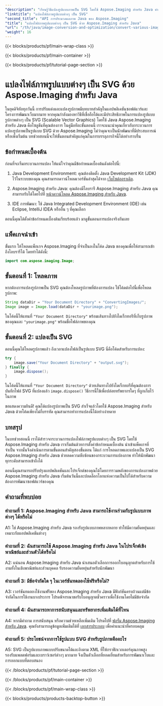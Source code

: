 ```yaml
---
"description": "เรียนรู้วิธีแปลงรูปแบบภาพเป็น SVG โดยใช้ Aspose.Imaging สำหรับ Java คำแนะนำทีละขั้นตอนสำหรับนักพัฒนา"
"linktitle": "แปลงไฟล์ภาพรูปแบบต่างๆ เป็น SVG"
"second_title": "API การประมวลผลภาพ Java ของ Aspose.Imaging"
"title": "แปลงไฟล์ภาพรูปแบบต่างๆ เป็น SVG ด้วย Aspose.Imaging สำหรับ Java"
"url": "/th/java/image-conversion-and-optimization/convert-various-image-formats-to-svg/"
"weight": 16
---
```


{{< blocks/products/pf/main-wrap-class >}}

{{< blocks/products/pf/main-container >}}

{{< blocks/products/pf/tutorial-page-section >}}

# แปลงไฟล์ภาพรูปแบบต่างๆ เป็น SVG ด้วย Aspose.Imaging สำหรับ Java

ในยุคดิจิทัลทุกวันนี้ การปรับแต่งและแปลงรูปภาพมีบทบาทสำคัญในแอปพลิเคชันซอฟต์แวร์และโครงการพัฒนาเว็บมากมาย หากคุณกำลังมองหาวิธีที่เชื่อถือได้และมีประสิทธิภาพในการแปลงรูปแบบรูปภาพต่างๆ เป็น SVG (Scalable Vector Graphics) โดยใช้ Java Aspose.Imaging สำหรับ Java คือโซลูชันที่คุณต้องการ ในคู่มือทีละขั้นตอนนี้ เราจะแนะนำคุณเกี่ยวกับกระบวนการแปลงรูปภาพเป็นรูปแบบ SVG ด้วย Aspose.Imaging ไม่ว่าคุณจะเป็นนักพัฒนาที่มีประสบการณ์หรือเพิ่งเริ่มต้น บทช่วยสอนนี้จะให้ขั้นตอนสำคัญแก่คุณในการบรรลุภารกิจนี้ได้อย่างราบรื่น

## ข้อกำหนดเบื้องต้น

ก่อนที่จะเริ่มกระบวนการแปลง ให้แน่ใจว่าคุณมีข้อกำหนดเบื้องต้นดังต่อไปนี้:

1. Java Development Environment: คุณต้องติดตั้ง Java Development Kit (JDK) ไว้ในระบบของคุณ คุณสามารถดาวน์โหลดเวอร์ชันล่าสุดได้จาก [เว็บไซต์ออราเคิล](https://www-oracle.com/java/technologies/javase-downloads).

2. Aspose.Imaging สำหรับ Java: คุณต้องมีไลบรารี Aspose.Imaging สำหรับ Java คุณสามารถรับได้โดยไปที่ [หน้าดาวน์โหลด Aspose.Imaging สำหรับ Java](https://releases-aspose.com/imaging/java/).

3. IDE การพัฒนา: ใช้ Java Integrated Development Environment (IDE) เช่น Eclipse, IntelliJ IDEA หรืออื่น ๆ ที่คุณเลือก

ตอนนี้คุณได้ตั้งค่าข้อกำหนดเบื้องต้นเรียบร้อยแล้ว มาดูขั้นตอนการแปลงจริงกันเลย

## แพ็คเกจนำเข้า

ขั้นแรก ให้โหลดแพ็กเกจ Aspose.Imaging ที่จำเป็นลงในโค้ด Java ของคุณเพื่อให้สามารถเข้าถึงไลบรารีได้ โดยทำได้ดังนี้:

```java
import com.aspose.imaging.Image;
```

## ขั้นตอนที่ 1: โหลดภาพ

หากต้องการแปลงรูปภาพเป็น SVG คุณต้องโหลดรูปภาพที่ต้องการแปลง ใช้โค้ดต่อไปนี้เพื่อโหลดรูปภาพ:

```java
String dataDir = "Your Document Directory" + "ConvertingImages/";
Image image = Image.load(dataDir + "yourimage.png");
```

ในโค้ดนี้ให้แทนที่ `"Your Document Directory"` พร้อมเส้นทางไปยังไดเร็กทอรีที่เก็บรูปภาพของคุณและ `"yourimage.png"` พร้อมชื่อไฟล์ภาพของคุณ

## ขั้นตอนที่ 2: แปลงเป็น SVG

ตอนนี้คุณได้โหลดรูปภาพแล้ว ถึงเวลาแปลงไฟล์เป็นรูปแบบ SVG นี่คือโค้ดสำหรับการแปลง:

```java
try {
    image.save("Your Document Directory" + "output.svg");
} finally {
    image.dispose();
}
```

ในโค้ดนี้ให้แทนที่ `"Your Document Directory"` ด้วยเส้นทางไปยังไดเร็กทอรีที่คุณต้องการบันทึกไฟล์ SVG ที่แปลงแล้ว `image.dispose()` วิธีการนี้ใช้เพื่อปล่อยทรัพยากรใดๆ ที่ถูกเก็บไว้ในภาพ

ขอแสดงความยินดี! คุณได้แปลงรูปภาพเป็น SVG สำเร็จแล้วโดยใช้ Aspose.Imaging สำหรับ Java ด้วยโค้ดเพียงไม่กี่บรรทัด คุณสามารถทำการแปลงนี้ได้อย่างง่ายดาย

## บทสรุป

ในบทช่วยสอนนี้ เราได้สำรวจกระบวนการแปลงไฟล์ภาพรูปแบบต่างๆ เป็น SVG โดยใช้ Aspose.Imaging สำหรับ Java เราเริ่มต้นด้วยการตั้งค่าข้อกำหนดเบื้องต้น นำเข้าแพ็คเกจที่จำเป็น จากนั้นจึงดำเนินการตามขั้นตอนสำคัญสองขั้นตอน ได้แก่ การโหลดภาพและแปลงเป็น SVG Aspose.Imaging สำหรับ Java ช่วยลดความซับซ้อนของกระบวนการแปลงภาพ ทำให้นักพัฒนาทุกระดับสามารถเข้าถึงได้

ตอนนี้คุณสามารถปรับปรุงแอปพลิเคชันและโปรเจ็กต์ของคุณได้โดยการรวมพลังของการแปลงภาพด้วย Aspose.Imaging สำหรับ Java เริ่มต้นวันนี้และปลดล็อกโลกแห่งความเป็นไปได้สำหรับความต้องการพัฒนาซอฟต์แวร์ของคุณ

## คำถามที่พบบ่อย

### คำถามที่ 1: Aspose.Imaging สำหรับ Java สามารถใช้งานร่วมกับรูปแบบภาพต่างๆ ได้หรือไม่

A1: ใช่ Aspose.Imaging สำหรับ Java รองรับรูปแบบภาพหลากหลาย ทำให้มีความยืดหยุ่นและเหมาะกับแอปพลิเคชันต่างๆ

### คำถามที่ 2: ฉันสามารถใช้ Aspose.Imaging สำหรับ Java ในโปรเจ็กต์เชิงพาณิชย์และส่วนตัวได้หรือไม่

A2: แน่นอน Aspose.Imaging สำหรับ Java นำเสนอตัวเลือกการออกใบอนุญาตสำหรับการใช้งานทั้งในเชิงพาณิชย์และส่วนบุคคล รับรองความยืดหยุ่นสำหรับนักพัฒนา

### คำถามที่ 3: มีข้อจำกัดใด ๆ ในเวอร์ชันทดลองใช้ฟรีหรือไม่?

A3: เวอร์ชันทดลองใช้งานฟรีของ Aspose.Imaging สำหรับ Java มีฟังก์ชันครบถ้วนแต่มีข้อจำกัดในการใช้งานบางประการ โปรดพิจารณาขอรับใบอนุญาตชั่วคราวเพื่อใช้งานโดยไม่มีข้อจำกัด

### คำถามที่ 4: ฉันสามารถหาการสนับสนุนและทรัพยากรเพิ่มเติมได้ที่ไหน

A4: หากมีคำถาม การสนับสนุน หรือความช่วยเหลือเพิ่มเติม โปรดไปที่ [ฟอรั่ม Aspose.Imaging สำหรับ Java](https://forum.aspose.com/). คุณยังสามารถดูข้อมูลเพิ่มเติมได้ที่ [เอกสารประกอบ](https://reference.aspose.com/imaging/java/) เพื่อคำแนะนำที่ครอบคลุม

### คำถามที่ 5: ประโยชน์จากการใช้รูปแบบ SVG สำหรับรูปภาพคืออะไร

A5: SVG เป็นรูปแบบภาพแบบปรับขนาดได้และอิงตาม XML ที่ให้กราฟิกเวกเตอร์คุณภาพสูง รองรับแพลตฟอร์มและเบราว์เซอร์ต่างๆ มากมาย จึงเป็นตัวเลือกที่ยอดเยี่ยมสำหรับการพัฒนาเว็บและการออกแบบที่ตอบสนอง

{{< /blocks/products/pf/tutorial-page-section >}}

{{< /blocks/products/pf/main-container >}}

{{< /blocks/products/pf/main-wrap-class >}}

{{< blocks/products/products-backtop-button >}}
